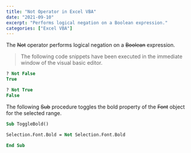```yaml
---
title: "Not Operator in Excel VBA"
date: "2021-09-10"
excerpt: "Performs logical negation on a Boolean expression."
categories: ["Excel VBA"]
---
```


The ~~Not~~ operator performs logical negation on a ~~Boolean~~ expression.

> The following code snippets have been executed in the immediate window of the visual basic editor.

```vb {numberLines}
? Not False
True

? Not True
False
```

The following ~~Sub~~ procedure toggles the bold property of the ~~Font~~ object for the selected range.

```vb {numberLines}
Sub ToggleBold()

Selection.Font.Bold = Not Selection.Font.Bold

End Sub
```

